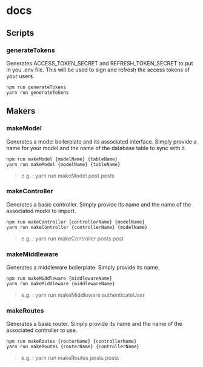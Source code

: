 # docs

## Scripts

### generateTokens

Generates ACCESS_TOKEN_SECRET and REFRESH_TOKEN_SECRET to put in you .env file. This will be used to sign and refresh the access tokens of your users.

```
npm run generateTokens
yarn run generateTokens
```

## Makers

### makeModel

Generates a model boilerplate and its associated interface. Simply provide a name for your model and the name of the database table to sync with it.

```
npm run makeModel {modelName} {tableName}
yarn run makeModel {modelName} {tableName}
```

>e.g. : yarn run makeModel post posts

### makeController

Generates a basic controller. Simply provide its name and the name of the associated model to import.

```
npm run makeController {controllerName} {modelName}
yarn run makeController {controllerName} {modelName}
```

 >e.g. : yarn run makeController posts post

### makeMiddleware

Generates a middleware boilerplate. Simply provide its name.

```
npm run makeMiddleware {middlewareName}
yarn run makeMiddleware {middlewareName}
```

>e.g. : yarn run makeMiddleware authenticateUser

### makeRoutes

Generates a basic router. Simply provide its name and the name of the associated controller to use.

```
npm run makeRoutes {routerName} {controllerName}
yarn run makeRoutes {routerName} {controllerName}
```

>e.g. : yarn run makeRoutes posts posts
